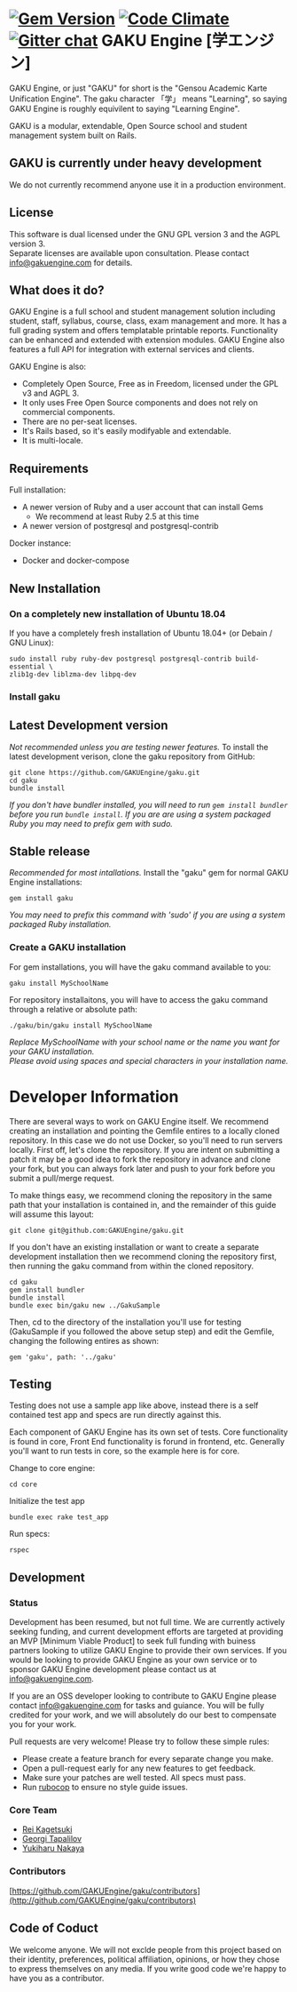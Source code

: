 [![Gem Version](https://badge.fury.io/rb/gaku.svg)](http://badge.fury.io/rb/gaku)
[![Code Climate](https://codeclimate.com/github/GAKUEngine/gaku.svg)](https://codeclimate.com/github/GAKUEngine/gaku)
[![Gitter chat](https://badges.gitter.im/GAKUEngine/gaku.svg)](https://gitter.im/GAKUEngine/gaku)
GAKU Engine [学エンジン]
========================
GAKU Engine, or just "GAKU" for short is the "Gensou Academic Karte Unification Engine". The gaku 
character 「学」 means "Learning", so saying GAKU Engine is roughly equivilent to saying 
"Learning Engine".

GAKU is a modular, extendable, Open Source school and student management system built on Rails.

GAKU is currently under heavy development
-----------------------------------------
We do not currently recommend anyone use it in a production environment.

License
-------
This software is dual licensed under the GNU GPL version 3 and the AGPL version 3.   
Separate licenses are available upon consultation. Please contact info@gakuengine.com for details.

What does it do?
----------------
GAKU Engine is a full school and student management solution including student, staff, syllabus, 
course, class, exam management and more. It has a full grading system and offers templatable 
printable reports. Functionality can be enhanced and extended with extension modules. GAKU Engine 
also features a full API for integration with external services and clients. 

GAKU Engine is also:
* Completely Open Source, Free as in Freedom, licensed under the GPL v3 and AGPL 3.
* It only uses Free Open Source components and does not rely on commercial components.
* There are no per-seat licenses.
* It's Rails based, so it's easily modifyable and extendable.
* It is multi-locale.

Requirements
------------
Full installation:
* A newer version of Ruby and a user account that can install Gems
	* We recommend at least Ruby 2.5 at this time
* A newer version of postgresql and postgresql-contrib

Docker instance:
* Docker and docker-compose

New Installation
----------------
### On a completely new installation of Ubuntu 18.04
If you have a completely fresh installation of Ubuntu 18.04+ (or Debain / GNU Linux):
```shell
sudo install ruby ruby-dev postgresql postgresql-contrib build-essential \
zlib1g-dev liblzma-dev libpq-dev
```

### Install gaku
## Latest Development version
*Not recommended unless you are testing newer features.*
To install the latest development verison, clone the gaku repository from GitHub:
```shell
git clone https://github.com/GAKUEngine/gaku.git
cd gaku
bundle install
```
*If you don't have bundler installed, you will need to run ```gem install bundler``` 
before you run ```bundle install```. If you are are using a system packaged Ruby 
you may need to prefix gem with sudo.*

## Stable release
*Recommended for most intallations.*
Install the "gaku" gem for normal GAKU Engine installations:
```shell
gem install gaku
```
*You may need to prefix this command with 'sudo' if you are using a system packaged 
Ruby installation.*

### Create a GAKU installation
For gem installations, you will have the gaku command available to you:
```shell
gaku install MySchoolName
```
  
For repository installaitons, you will have to access the gaku command through a relative or 
absolute path:
```shell
./gaku/bin/gaku install MySchoolName
```
*Replace MySchoolName with your school name or the name you want for your GAKU installation.*  
*Please avoid using spaces and special characters in your installation name.*

Developer Information
=====================
There are several ways to work on GAKU Engine itself. We recommend creating an installation 
and pointing the Gemfile entires to a locally cloned repository. In this case we do not use 
Docker, so you'll need to run servers locally. First off, let's clone the repository. If 
you are intent on submitting a patch it may be a good idea to fork the repository in advance 
and clone your fork, but you can always fork later and push to your fork before you submit a 
pull/merge request.  
  
To make things easy, we recommend cloning the repository in the same path that your installation 
is contained in, and the remainder of this guide will assume this layout:
```shell
git clone git@github.com:GAKUEngine/gaku.git
```
  
If you don't have an existing installation or want to create a separate development installation 
then we recommend cloning the repository first, then running the gaku command from within the 
cloned repository.
```shell
cd gaku
gem install bundler
bundle install
bundle exec bin/gaku new ../GakuSample
```

Then, cd to the directory of the installation you'll use for testing (GakuSample if you followed 
the above setup step) and edit the Gemfile, changing the following entires as shown:
```
gem 'gaku', path: '../gaku'
```

Testing
-------
Testing does not use a sample app like above, instead there is a self contained test app and 
specs are run directly against this.  
  
Each component of GAKU Engine has its own set of tests. Core functionality is found in core, 
Front End functionality is forund in frontend, etc. Generally you'll want to run tests in core, 
so the example here is for core.
  
Change to core engine:
```shell
cd core
```
  
Initialize the test app
```shell
bundle exec rake test_app
```
  
Run specs:
```
rspec
```

Development
-----------
### Status
Development has been resumed, but not full time. We are currently actively seeking funding, 
and current development efforts are targeted at providing an MVP [Minimum Viable Product] 
to seek full funding with buiness partners looking to utilize GAKU Engine to provide their 
own services. If you would be looking to provide GAKU Engine as your own service or to sponsor 
GAKU Engine development please contact us at info@gakuengine.com.  
  
If you are an OSS developer looking to contribute to GAKU Engine please contact 
info@gakuengine.com for tasks and guiance. You will be fully credited for your work, and we 
will absolutely do our best to compensate you for your work.  
  
Pull requests are very welcome! Please try to follow these simple rules:
* Please create a feature branch for every separate change you make.
* Open a pull-request early for any new features to get feedback.
* Make sure your patches are well tested. All specs must pass.
* Run [rubocop](http://github.com/bbatsov/rubocop) to ensure no style guide issues.

### Core Team
* [Rei Kagetsuki](http://github.com/Kagetsuki)
* [Georgi Tapalilov](http://github.com/tapalilov)
* [Yukiharu Nakaya](http://github.com/snowsunny)

### Contributors

[https://github.com/GAKUEngine/gaku/contributors](http://github.com/GAKUEngine/gaku/contributors)

Code of Coduct
--------------
We welcome anyone. We will not exclde people from this project based on their identity, 
preferences, political affiliation, opinions, or how they chose to express themselves on any 
media. If you write good code we're happy to have you as a contributor.
